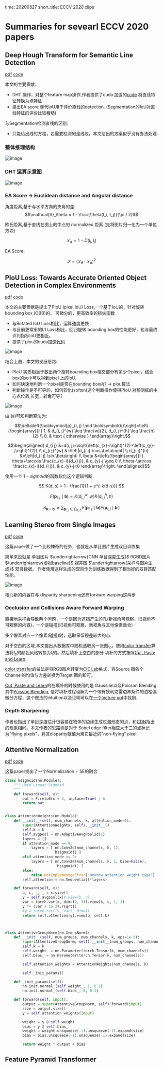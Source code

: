 time: 20200827
short_title: ECCV 2020 clips

# Summaries for sevearl ECCV 2020 papers

## Deep Hough Transform for Semantic Line Detection

[pdf](https://arxiv.org/abs/2003.04676) [code](https://github.com/Hanqer/deep-hough-transform)

本文的主要贡献:

- DHT 操作，对整个feature map操作,作者提供了cuda 加速的[code](https://github.com/Hanqer/deep-hough-transform/tree/master/model/_cdht).将直线特征转换为点特征
- 提出EA score 替代IoU用于评价直线的detection. (Segmentation的IoU对直线特征的评价比较粗糙)

与Segmentation检测直线的区别:

- 只能给出线的方程，若需要检测的是线段，本文给出的方案似乎没有办法处理.

### 整体推理结构
![image](https://github.com/Hanqer/deep-hough-transform/raw/master/pipeline.png)

### DHT 运算示意图
![image](res/eccv_DHT.png)

### EA Score $\rightarrow$ Euclidean distance and Angular distance

角度距离,基于与水平方向的夹角的差:
$$\mathcal{S}_\theta = 1 - \frac{\theta(l_i, l_j)}{\pi / 2}$$

欧氏距离,基于直线在图上的中点的 normalized 距离 (先将图片归一化为一个单位方块)

$$\mathcal{S}_d = 1 - D(l_i, l_j)$$

EA Score:

$$\mathcal{S} = (\mathcal{S}_\theta \cdot \mathcal{S}_d) ^ 2$$

## PIoU Loss: Towards Accurate Oriented Object Detection in Complex Environments

[pdf](https://arxiv.org/pdf/2007.09584.pdf) [code](https://github.com/clobotics/piou)

本文的主要贡献是提出了PIoU (pixel IoU) Loss,一个基于IoU的，针对旋转bounding box (OBB)的， 可微分的，更高效率的损失函数

- 与Rotated IoU Loss相比，运算速度更快
- 与目前更常用的L1 Loss相比，回归旋转 bounding box的性能更好，也与最终评判指标IoU更相近。
- 提供了piou的cuda加速[代码](https://github.com/clobotics/piou/tree/master/src/lib/piou_loss)

![image](res/Piou_loss_concept.png)

结合上图，本文的发展思路:

- PIoU 实质相当于数出两个旋转bounding box相交部分有多少个pixel，结合box的大小可以得到pixel 上的IoU.
- 如何快速地判断一个pixel是否在bounding box内? $\rightarrow$ piou算法
- 判断操作是不可导的，如何软化(soften)这个判断操作使得PIoU 对预测框的中心点位置,长宽，转角可导?

![image](res/PioU_Idea.png)

由 (a)可知判断算法为:

$$\delta\left(\boldsymbol{p}_{i, j} \mid \boldsymbol{b}\right)=\left\{\begin{array}{ll}
1, & d_{i, j}^{w} \leq \frac{w}{2}, d_{i, j}^{h} \leq \frac{h}{2} \\
0, & \text { otherwise }
\end{array}\right.$$

$$\begin{aligned}
d_{i j} &=d(i, j)=\sqrt{\left(c_{x}-i\right)^{2}+\left(c_{y}-j\right)^{2}} \\
d_{i j}^{w} &=\left|d_{i j} \cos \beta\right| \\
d_{i j}^{h} &=\left|d_{i j} \sin \beta\right| \\
\beta &=\left\{\begin{array}{ll}
\theta+\arccos \frac{c_{x}-i}{d_{i j}}, & c_{y}-j \geq 0 \\
\theta-\arccos \frac{c_{x}-i}{d_{i j}}, & c_{y}-j<0
\end{array}\right.
\end{aligned}$$

使用一个 $1 - sigmoid$的函数软化这个逻辑判断.

$$
K(d, s) = 1 - \frac{1}{1 + e^{-k(d-s)}}
$$

$$F\left(\boldsymbol{p}_{i, j} \mid \boldsymbol{b}\right)=K\left(d_{i, j}^{w}, w\right) K\left(d_{i, j}^{h}, h\right)$$

$$S_{\boldsymbol{b} \cap \boldsymbol{b}^{\prime}} \approx \sum_{\boldsymbol{p}_{i, j} \in B_{\boldsymbol{b}, b^{\prime}}} F\left(\boldsymbol{p}_{i, j} \mid \boldsymbol{b}\right) F\left(\boldsymbol{p}_{i, j} \mid \boldsymbol{b}^{\prime}\right)$$

## Learning Stereo from Single Images

[pdf](https://arxiv.org/pdf/2008.01484.pdf) [code](https://github.com/nianticlabs/stereo-from-mono)

这篇paper做了一个比较神奇的任务，也就是从单目图片生成双目训练集

简单来说就是 单目图片 $\underrightarrow{CNN 单目深度生成}$ RGBD图片 $\underrightarrow{虚拟baseline}$ 视差图 $\underrightarrow{采样与图片生成}$ 双目数据。 作者使用这样生成的双目作为训练数据得到了相当好的双目匹配性能。

![image](res/stereo_from_mono.png)

核心新的内容在与 disparity sharpening还有forward warping这两步

### Occlusion and Collisions Aware Forward Warping

直接地采样会导致两个问题，一个是因为遮挡产生的孔(新视角可观察，旧视角不可观察的内容)，一个是碰撞(旧视角可观察，新视角与其他像素重合)

多个像素对应一个像素(碰撞)时，选取保留视差较大的点.

对于空白的区域,本文提出从数据库中随机选取另一张图$I_b$，使用[color transfer]算法将$I_b$的颜色风格转换为$I_l$的。然后填补上空白的部分.填补的方式按照[Cut, Paste and Learn].

[color transfer]的做法是将RGB图片转变为[CIE Lab](https://www.wikiwand.com/en/CIELAB_color_space)格式，将Source 图各个Channel的均值与方差转换为Target 图的即可。

[Cut, Paste and Learn]的在填补的时候使用的是 Gaussian以及Poisson Blending. 其中[Poisson Blending](https://www.cs.jhu.edu/~misha/Fall07/Papers/Perez03.pdf), 是将填补过程理解为一个带有狄利克雷边界条件的泊松偏微分方程，这个做法的intuition以及证明可以在[一个lecture ppt](https://www.cs.tau.ac.il/~dcor/Graphics/adv-slides/PoissonImageEditing06.pdf)中找到.


### Depth Sharpening

作者也指出了单目深度估计很容易在物体的边缘生成过渡形态的点，和[CDN](../../3dDetection/CDN.md)指出的现象相同。本文作者的思路则是对于 Sobel edge filter相应大于三的点标记为"flying pixels"，将其disparity赋值为离它最近的"non-flying" pixel.

[color transfer]:https://www.cs.tau.ac.il/~turkel/imagepapers/ColorTransfer.pdf
[Cut, Paste and Learn]:https://arxiv.org/pdf/1708.01642.pdf

## Attentive Normalization 

[pdf](https://arxiv.org/pdf/1908.01259.pdf) [code](https://github.com/iVMCL/AttentiveNorm_Detection)

这篇paper提出了一个Normalization + SE的融合

```python
class hsigmoid(nn.Module):
    """ Hard Linear Sigmoid
    """
    def forward(self, x):
        out = F.relu6(x + 3, inplace=True) / 6
        return out


class AttentionWeights(nn.Module):
    def __init__(self, num_channels, k, attention_mode=0):
        super(AttentionWeights, self).__init__()
        self.k = k
        self.avgpool = nn.AdaptiveAvgPool2d(1)
        layers = []
        if attention_mode == 0:
            layers = [ nn.Conv2d(num_channels, k, 1),
                       hsigmoid() ]
        elif attention_mode == 2:
            layers = [ nn.Conv2d(num_channels, k, 1, bias=False),
                        hsigmoid() ]
        else:
            raise NotImplementedError("Unknow attention weight type")
        self.attention = nn.Sequential(*layers)

    def forward(self, x):
        b, c, _, _ = x.size()
        y = self.avgpool(x)#.view(b, c)
        var = torch.var(x, dim=(2, 3)).view(b, c, 1, 1)
        y *= (var + 1e-3).rsqrt()
        #y = torch.cat((y, var), dim=1)
        return self.attention(y).view(b, self.k)



class AttentiveGroupNorm(nn.GroupNorm):
    def __init__(self, num_groups, num_channels, k, eps=1e-5):
        super(AttentiveGroupNorm, self).__init__(num_groups, num_channels, eps=eps, affine=False)
        self.k = k
        self.weight_ = nn.Parameter(torch.Tensor(k, num_channels))
        self.bias_ = nn.Parameter(torch.Tensor(k, num_channels))

        self.attention_weights = AttentionWeights(num_channels, k)

        self._init_params()

    def _init_params(self):
        nn.init.normal_(self.weight_, 1, 0.1)
        nn.init.normal_(self.bias_, 0, 0.1)

    def forward(self, input):
        output = super(AttentiveGroupNorm, self).forward(input)
        size = output.size()
        y = self.attention_weights(input)

        weight = y @ self.weight_
        bias = y @ self.bias_
        weight = weight.unsqueeze(-1).unsqueeze(-1).expand(size)
        bias = bias.unsqueeze(-1).unsqueeze(-1).expand(size)

        return weight * output + bias
```

## Feature Pyramid Transformer



